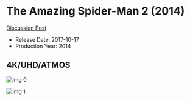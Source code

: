 # The Amazing Spider-Man 2 (2014)

[Discussion Post](https://www.avsforum.com/threads/bass-eq-for-filtered-movies.2995212/post-58237934)

* Release Date: 2017-10-17
* Production Year: 2014

## 4K/UHD/ATMOS

![img 0](https://i.imgur.com/mZO4jnt.jpg)

![img 1](https://i.imgur.com/rKux8Jd.jpg)

